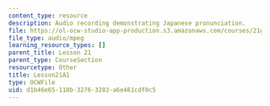 ```yaml
---
content_type: resource
description: Audio recording demonstrating Japanese pronunciation.
file: https://ol-ocw-studio-app-production.s3.amazonaws.com/courses/21g-504-japanese-iv-spring-2009/d1b46e65118b32763283a6e461cdf0c5_Lesson21A1.mp3
file_type: audio/mpeg
learning_resource_types: []
parent_title: Lesson 21
parent_type: CourseSection
resourcetype: Other
title: Lesson21A1
type: OCWFile
uid: d1b46e65-118b-3276-3283-a6e461cdf0c5
---
```

